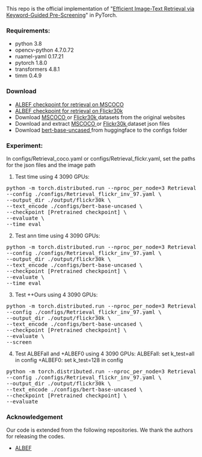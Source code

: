 This repo is the official implementation of "[Efficient Image-Text Retrieval via Keyword-Guided Pre-Screening](https://arxiv.org/abs/2303.07740)" in PyTorch.

### Requirements:
* python 3.8
* opencv-python 4.7.0.72
* ruamel-yaml 0.17.21 
* pytorch 1.8.0
* transformers 4.8.1
* timm 0.4.9

### Download

* <a href="https://storage.googleapis.com/sfr-pcl-data-research/ALBEF/mscoco.pth"> ALBEF checkpoint for retrieval on MSCOCO </a>
* <a href="https://storage.googleapis.com/sfr-pcl-data-research/ALBEF/flickr30k.pth"> ALBEF checkpoint for retrieval on Flickr30k </a>
* Download <a href="https://cocodataset.org/#download"> MSCOCO </a> or <a href="http://shannon.cs.illinois.edu/DenotationGraph/"> Flickr30k </a>      datasets from the original websites
* Download and extract <a href="https://storage.googleapis.com/sfr-vision-language-research/datasets/coco_karpathy_test.json"> MSCOCO </a> or <a      href="https://storage.googleapis.com/sfr-vision-language-research/datasets/flickr30k_test.json"> Flickr30k </a> dataset json files
* Download <a href="https://huggingface.co/bert-base-uncased"> bert-base-uncased </a> from huggingface to the configs folder

### Experiment:
In configs/Retrieval_coco.yaml or configs/Retrieval_flickr.yaml, set the paths for the json files and the image path 
1. Test time using 4 3090 GPUs:
<pre>python -m torch.distributed.run --nproc_per_node=3 Retrieval_inv.py \
--config ./configs/Retrieval_flickr_inv_97.yaml \
--output_dir ./output/flickr30k \
--text_encode ./configs/bert-base-uncased \
--checkpoint [Pretrained checkpoint] \
--evaluate \
--time_eval</pre> 
2. Test ann time using 4 3090 GPUs:
<pre>python -m torch.distributed.run --nproc_per_node=3 Retrieval_inv.py \
--config ./configs/Retrieval_flickr_inv_97.yaml \
--output_dir ./output/flickr30k \
--text_encode ./configs/bert-base-uncased \
--checkpoint [Pretrained checkpoint] \
--evaluate \
--time_eval</pre> 
3. Test ++Ours using 4 3090 GPUs:
<pre>python -m torch.distributed.run --nproc_per_node=3 Retrieval_inv.py \
--config ./configs/Retrieval_flickr_inv_97.yaml \
--output_dir ./output/flickr30k \
--text_encode ./configs/bert-base-uncased \
--checkpoint [Pretrained checkpoint] \
--evaluate \
--screen </pre> 
4. Test ALBEFall and +ALBEF0 using 4 3090 GPUs:
   ALBEFall: set k_test=all in config   +ALBEF0: set k_test=128 in config
<pre>python -m torch.distributed.run --nproc_per_node=3 Retrieval_inv.py \
--config ./configs/Retrieval_flickr_inv_97.yaml \
--output_dir ./output/flickr30k \
--text_encode ./configs/bert-base-uncased \
--checkpoint [Pretrained checkpoint] \
--evaluate</pre> 

### Acknowledgement

Our code is extended from the following repositories. We thank the authors for releasing the codes.

* [ALBEF](https://github.com/salesforce/ALBEF)
